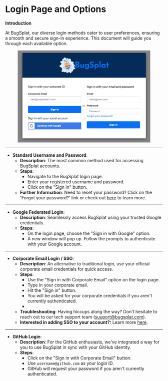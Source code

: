 # Login Page and Options

**Introduction**

At BugSplat, our diverse login methods cater to user preferences, ensuring a smooth and secure sign-in experience. This document will guide you through each available option.

<figure><img src="../../.gitbook/assets/bugsplat-login-screen (1).png" alt=""><figcaption></figcaption></figure>

***

* **Standard Username and Password**:
  * **Description**: The most common method used for accessing BugSplat accounts.
  * **Steps**:
    * Navigate to the BugSplat login page.
    * Enter your registered username and password.
    * Click on the "Sign in" button.
  * **Further Information**: Need to reset your password?  Click on the 'Forgot your password?' link or check out [here](password-settings-and-reset-options/) to learn more.

***

* **Google Federated Login**:
  * **Description**: Seamlessly access BugSplat using your trusted Google credentials.
  * **Steps**:
    * On the login page, choose the "Sign in with Google" option.
    * A new window will pop up. Follow the prompts to authenticate with your Google account.

***

* **Corporate Email Login / SSO**:
  * **Description**: An alternative to traditional login, use your official corporate email credentials for quick access.
  * **Steps**:
    * Use the "Sign in with Corporate Email" option on the login page.
    * Type in your corporate email.
    * Hit the "Sign in" button.
    * You will be asked for your corporate credentials if you aren't currently authenticated.
    *
  * **Troubleshooting**: Having hiccups along the way? Don't hesitate to reach out to our tech support team (suuport@bugsplat.com).
  * **Interested in adding SSO to your account?:**  Learn more [here](single-sign-on-sso.md).

***

* **GitHub Login**:
  * **Description**: For the GitHub enthusiasts, we've integrated a way for you to use BugSplat in sync with your GitHub identity.
  * **Steps**:
    * Click on the "Sign in with Corporate Email" button.
    * Use `username@github.com` as your login ID.
    * GitHub will request your password if you aren't currently authenticated.
